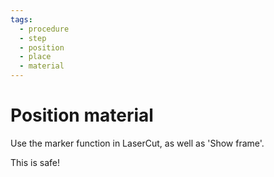 ```yaml
---
tags:
  - procedure
  - step
  - position
  - place
  - material
---
```


# Position material

Use the marker function in LaserCut, as well as
'Show frame'.

This is safe!

